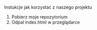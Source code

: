 Instukcje jak korzystać z naszego projektu

1. Pobierz moje repozytorium
2. Odpal index.html w przeglądarce
